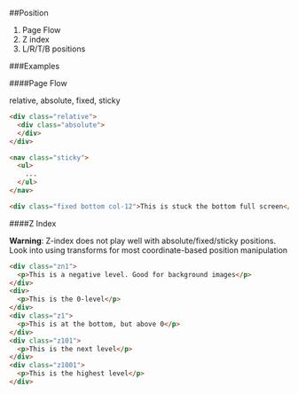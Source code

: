##Position

 1. Page Flow
 2. Z index
 3. L/R/T/B positions


###Examples

####Page Flow

relative, absolute, fixed, sticky
```html
<div class="relative">
  <div class="absolute">
  </div>
</div>
```

```html
<nav class="sticky">
  <ul>
    ...
  </ul>
</nav>
```

```html
<div class="fixed bottom col-12">This is stuck the bottom full screen</div>
```

####Z Index

**Warning**: Z-index does not play well with absolute/fixed/sticky positions.
Look into using transforms for most coordinate-based position manipulation

```html
<div class="zn1">
  <p>This is a negative level. Good for background images</p>
</div>
<div>
  <p>This is the 0-level</p>
</div>
<div class="z1">
  <p>This is at the bottom, but above 0</p>
</div>
<div class="z101">
  <p>This is the next level</p>
</div>
<div class="z1001">
  <p>This is the highest level</p>
</div>
```
